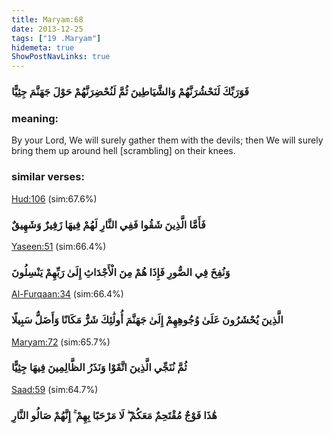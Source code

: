```yaml
---
title: Maryam:68
date: 2013-12-25
tags: ["19 .Maryam"]
hidemeta: true 
ShowPostNavLinks: true 
---
```

### فَوَرَبِّكَ لَنَحْشُرَنَّهُمْ وَالشَّيَاطِينَ ثُمَّ لَنُحْضِرَنَّهُمْ حَوْلَ جَهَنَّمَ جِثِيًّا
### meaning: 
By your Lord, We will surely gather them with the devils; then We will surely bring them up around hell [scrambling] on their knees.
### similar verses: 

[Hud:106](/11/106) (sim:67.6%)

### فَأَمَّا الَّذِينَ شَقُوا فَفِي النَّارِ لَهُمْ فِيهَا زَفِيرٌ وَشَهِيقٌ

[Yaseen:51](/36/51) (sim:66.4%)

### وَنُفِخَ فِي الصُّورِ فَإِذَا هُمْ مِنَ الْأَجْدَاثِ إِلَىٰ رَبِّهِمْ يَنْسِلُونَ

[Al-Furqaan:34](/25/34) (sim:66.4%)

### الَّذِينَ يُحْشَرُونَ عَلَىٰ وُجُوهِهِمْ إِلَىٰ جَهَنَّمَ أُولَٰئِكَ شَرٌّ مَكَانًا وَأَضَلُّ سَبِيلًا

[Maryam:72](/19/72) (sim:65.7%)

### ثُمَّ نُنَجِّي الَّذِينَ اتَّقَوْا وَنَذَرُ الظَّالِمِينَ فِيهَا جِثِيًّا

[Saad:59](/38/59) (sim:64.7%)

### هَٰذَا فَوْجٌ مُقْتَحِمٌ مَعَكُمْ ۖ لَا مَرْحَبًا بِهِمْ ۚ إِنَّهُمْ صَالُو النَّارِ
